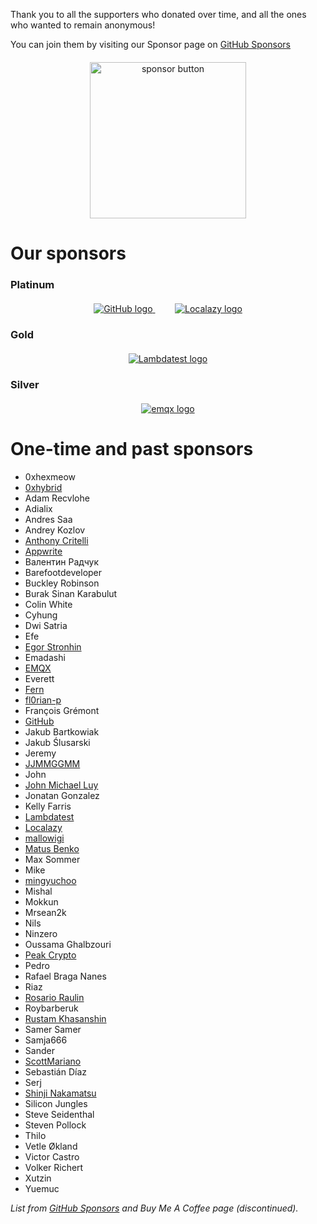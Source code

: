 Thank you to all the supporters who donated over time, and all the ones who wanted to remain anonymous!

You can join them by visiting our Sponsor page on [GitHub Sponsors](https://github.com/sponsors/mockoon)

<div align="center" style="margin-top:20px;margin-bottom:20px;">
<a href="https://github.com/sponsors/mockoon"><img src="https://mockoon.com/images/sponsor-btn.png?" width="250" alt="sponsor button" /></a>
</div>

# Our sponsors

### Platinum

<div align="center" style="margin-top:20px;margin-bottom:20px;">
  <a href="https://github.blog/2023-04-12-github-accelerator-our-first-cohort-and-whats-next/">
      <picture>
      <source media="(prefers-color-scheme: dark)" srcset="https://mockoon.com/images/sponsors/light/github.png">
      <source media="(prefers-color-scheme: light)" srcset="https://mockoon.com/images/sponsors/github.png">
      <img src="https://mockoon.com/images/sponsors/light/github.png" alt="GitHub logo" />
      </picture>
  </a>&nbsp;&nbsp;&nbsp;&nbsp;&nbsp;&nbsp;&nbsp;
  <a href="https://localazy.com/register?ref=a9CiDC61gOac-azO">
      <picture>
      <source media="(prefers-color-scheme: dark)" srcset="https://mockoon.com/images/sponsors/light/localazy.png">
      <source media="(prefers-color-scheme: light)" srcset="https://mockoon.com/images/sponsors/localazy.png">
      <img src="https://mockoon.com/images/sponsors/light/localazy.png" alt="Localazy logo" />
      </picture>
  </a>
</div>

### Gold

<div align="center" style="margin-top:20px;margin-bottom:20px;">
 
  <a href="https://www.lambdatest.com/">
      <picture>
      <source media="(prefers-color-scheme: dark)" srcset="https://mockoon.com/images/sponsors/light/lambdatest.png">
      <source media="(prefers-color-scheme: light)" srcset="https://mockoon.com/images/sponsors/lambdatest.png">
      <img src="https://mockoon.com/images/sponsors/light/lambdatest.png" alt="Lambdatest logo" />
      </picture>
  </a>
</div>

### Silver

<div align="center" style="margin-top:20px;margin-bottom:20px;">  
  <a href="https://www.emqx.io/">  
      <img src="https://mockoon.com/images/sponsors/emqx.png" alt="emqx logo" />
  </a>
</div>

# One-time and past sponsors

- 0xhexmeow
- [0xhybrid](https://github.com/0xhybrid)
- Adam Recvlohe
- Adialix
- Andres Saa
- Andrey Kozlov
- [Anthony Critelli](https://github.com/acritelli)
- [Appwrite](https://appwrite.io/)
- Валентин Радчук
- Barefootdeveloper
- Buckley Robinson
- Burak Sinan Karabulut
- Colin White
- Cyhung
- Dwi Satria
- Efe
- [Egor Stronhin](https://github.com/egor-xyz)
- Emadashi
- [EMQX](https://www.emqx.io/)
- Everett
- [Fern](https://buildwithfern.com/)
- [fl0rian-p](https://github.com/fl0rian-p)
- François Grémont
- [GitHub](https://github.blog/2023-04-12-github-accelerator-our-first-cohort-and-whats-next/)
- Jakub Bartkowiak
- Jakub Ślusarski
- Jeremy
- [JJMMGGMM](https://github.com/JJMMGGMM)
- John
- [John Michael Luy](https://github.com/jmluy)
- Jonatan Gonzalez
- Kelly Farris
- [Lambdatest](https://www.lambdatest.com/)
- [Localazy](https://localazy.com/register?ref=a9CiDC61gOac-azO)
- [mallowigi](https://github.com/mallowigi)
- [Matus Benko](https://github.com/PrimaMateria)
- Max Sommer
- Mike
- [mingyuchoo](https://github.com/mingyuchoo)
- Mishal
- Mokkun
- Mrsean2k
- Nils
- Ninzero
- Oussama Ghalbzouri
- [Peak Crypto](https://www.peakcrypto.com/)
- Pedro
- Rafael Braga Nanes
- Riaz
- [Rosario Raulin](https://github.com/rosario-raulin)
- Roybarberuk
- [Rustam Khasanshin](https://github.com/Rustery)
- Samer Samer
- Samja666
- Sander
- [ScottMariano](https://github.com/ScottMariano)
- Sebastián Díaz
- Serj
- [Shinji Nakamatsu](https://github.com/snaka)
- Silicon Jungles
- Steve Seidenthal
- Steven Pollock
- Thilo
- Vetle Økland
- Victor Castro
- Volker Richert
- Xutzin
- Yuemuc

_List from [GitHub Sponsors](https://github.com/sponsors/mockoon) and Buy Me A Coffee page (discontinued)._
